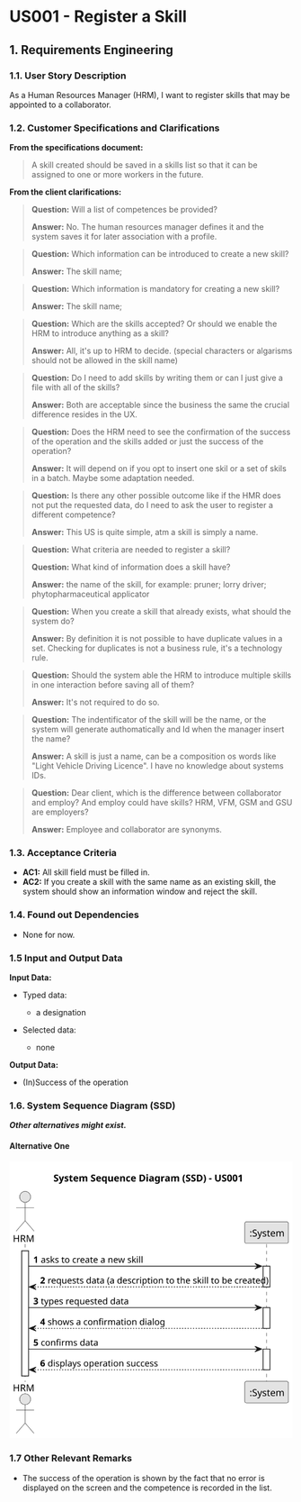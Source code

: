 # US001 - Register a Skill

## 1. Requirements Engineering

### 1.1. User Story Description

As a Human Resources Manager (HRM), I want to register skills that may
be appointed to a collaborator.

### 1.2. Customer Specifications and Clarifications

**From the specifications document:**

> A skill created should be saved in a skills list so that it can be assigned to one or more workers in the future.

**From the client clarifications:**

> **Question:** Will a list of competences be provided?
>
> **Answer:** No. The human resources manager defines it and the system saves it for later association with a profile.

> **Question:** Which information can be introduced to create a new skill?
>
> **Answer:** The skill name;

> **Question:** Which information is mandatory for creating a new skill?
>
> **Answer:** The skill name;

> **Question:** Which are the skills accepted? Or should we enable the HRM to introduce anything as a skill?
>
> **Answer:** All, it's up to HRM to decide. (special characters or algarisms should not be allowed in the skill name)

> **Question:** Do I need to add skills by writing them or can I just give a file with all of the skills?
>
> **Answer:** Both are acceptable since the business the same the crucial difference resides in the UX.

> **Question:** Does the HRM need to see the confirmation of the success of the operation and the skills added or just
> the success of the operation?
>
> **Answer:** It will depend on if you opt to insert one skil or a set of skils in a batch. Maybe some adaptation needed.

> **Question:** Is there any other possible outcome like if the HMR does not put the requested data, do I need to ask
> the user to register a different competence?
>
> **Answer:** This US is quite simple, atm a skill is simply a name.

> **Question:** What criteria are needed to register a skill?
>
> **Question:** What kind of information does a skill have?
>
> **Answer:** the name of the skill, for example: pruner; lorry driver; phytopharmaceutical applicator

> **Question:** When you create a skill that already exists, what should the system do?
>
> **Answer:** By definition it is not possible to have duplicate values in a set. Checking for duplicates is not a
> business rule, it's a technology rule.

> **Question:** Should the system able the HRM to introduce multiple skills in one interaction before saving all of them?
>
> **Answer:** It's not required to do so.

> **Question:** The indentificator of the skill will be the name, or the system will generate authomatically and Id when the manager insert the name?
> 
> **Answer:** A skill is just a name, can be a composition os words like "Light Vehicle Driving Licence". I have no knowledge about systems IDs.

> **Question:** Dear client, which is the difference between collaborator and employ? And employ could have skills? HRM, VFM, GSM and GSU are employers?
>
> **Answer:** Employee and collaborator are synonyms.


### 1.3. Acceptance Criteria

* **AC1:** All skill field must be filled in.
* **AC2:** If you create a skill with the same name as an existing skill, the system should show an information window
  and reject the skill.

### 1.4. Found out Dependencies

* None for now.

### 1.5 Input and Output Data

**Input Data:**

* Typed data:
    * a designation


* Selected data:
    * none

**Output Data:**

* (In)Success of the operation

### 1.6. System Sequence Diagram (SSD)

**_Other alternatives might exist._**

#### Alternative One

![System Sequence Diagram - Alternative One](svg/us001-system-sequence-diagram-alternative-one.svg)

### 1.7 Other Relevant Remarks

* The success of the operation is shown by the fact that no error is displayed on the screen and the competence is
  recorded in the list.